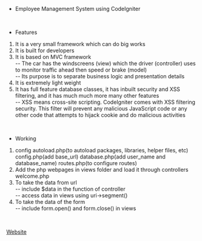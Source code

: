 - Employee Management System using CodeIgniter
<br>

- Features
1. It is a very small framework which can do big works
2. It is built for developers
3. It is based on MVC framework
   <br>-- The car has the windscreens (view) which the driver (controller) uses to monitor traffic ahead then speed or brake (model)
   <br>-- Its purpose is to separate business logic and presentation details
4. It is extremely light weight
5. It has full feature database classes, it has inbuilt security and XSS filtering, and it has much much more many other features
   <br>-- XSS means cross-site scripting. CodeIgniter comes with XSS filtering security. This filter will prevent any malicious JavaScript code or any other code that attempts to hijack cookie and do malicious activities
<br>

- Working
1. config autoload.php(to autoload packages, libraries, helper files, etc) config.php(add base_url) database.php(add user_name and database_name) routes.php(to configure routes)
2. Add the php webpages in views folder and load it through controllers welcome.php
3. To take the data from url
   <br>-- include $data in the function of controller
   <br>-- access data in views using uri->segment()
4. To take the data of the form
   <br>-- include form.open() and form.close() in views   
<br>

[Website](https://employeemanagementsystemcodeigniter-4123.000webhostapp.com/home)
